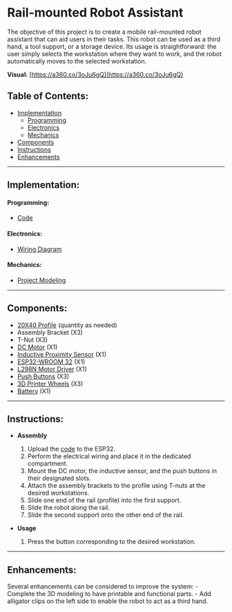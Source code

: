 # Rail-mounted Robot Assistant

The objective of this project is to create a mobile rail-mounted robot assistant that can aid users in their tasks. This robot can be used as a third hand, a tool support, or a storage device. Its usage is straightforward: the user simply selects the workstation where they want to work, and the robot automatically moves to the selected workstation.

**Visual:** [https://a360.co/3oJu6gQ](https://a360.co/3oJu6gQ)

## Table of Contents:

- [Implementation](#implementation)
    - [Programming](#programming)
    - [Electronics](#electronics)
    - [Mechanics](#mechanics)
- [Components](#components)
- [Instructions](#instructions)
- [Enhancements](#enhancements)

---

## Implementation:

#### **Programming:**

- [Code](/Code/rail.py)

#### **Electronics:**

- [Wiring Diagram](/Electronics/workstation.kicad_sch)

#### **Mechanics:**

- [Project Modeling](/3D_Modeling/rail-mounted_robot.f3z)

---

## Components:

- [20X40 Profile](/Datasheet/DS_Profile.pdf) (quantity as needed)
- Assembly Bracket (X3)
- T-Nut (X3)
- [DC Motor](/Datasheet/DS_DC_motor.pdf) (X1)
- [Inductive Proximity Sensor](/Datasheet/DS_inductive_sensor.pdf) (X1)
- [ESP32-WROOM 32](/Datasheet/DS_ESP32-WROOM32.pdf) (X1)
- [L298N Motor Driver](/Datasheet/DS_L298N.pdf) (X1)
- [Push Buttons](/Datasheet/DS_button.pdf) (X3)
- [3D Printer Wheels](https://www.amazon.com/Printer-Bearing-Plastic-Bearings-Machined/dp/B0BD8XQ4Y4/ref=sr_1_22?keywords=3d+printer+wheel&qid=1686215897&sr=8-22) (X3)
- [Battery](/Datasheet/DS_battery.pdf) (X1)

---

## Instructions:

- **Assembly**
    1. Upload the [code](/Code/rail.py) to the ESP32.
    2. Perform the electrical wiring and place it in the dedicated compartment.
    3. Mount the DC motor, the inductive sensor, and the push buttons in their designated slots.
    4. Attach the assembly brackets to the profile using T-nuts at the desired workstations.
    5. Slide one end of the rail (profile) into the first support.
    6. Slide the robot along the rail.
    7. Slide the second support onto the other end of the rail.

- **Usage**
    1. Press the button corresponding to the desired workstation.

---

## Enhancements:

Several enhancements can be considered to improve the system:
    - Complete the 3D modeling to have printable and functional parts.
    - Add alligator clips on the left side to enable the robot to act as a third hand.
